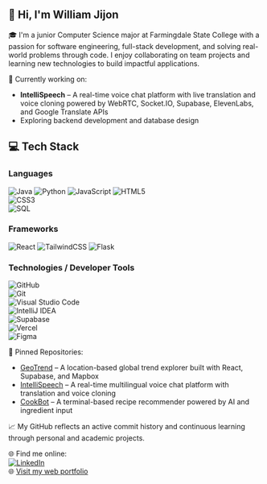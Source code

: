 ## 👋 Hi, I'm William Jijon

🎓 I'm a junior Computer Science major at Farmingdale State College with a passion for software engineering, full-stack development, and solving real-world problems through code. I enjoy collaborating on team projects and learning new technologies to build impactful applications.

🔭 Currently working on:  
- **IntelliSpeech** – A real-time voice chat platform with live translation and voice cloning powered by WebRTC, Socket.IO, Supabase, ElevenLabs, and Google Translate APIs  
- Exploring backend development and database design

## 💻 Tech Stack         
   
### **Languages**     
![Java](https://img.shields.io/badge/Java-%23ED8B00.svg?style=for-the-badge&logo=java&logoColor=white) 
![Python](https://img.shields.io/badge/Python-3670A0?style=for-the-badge&logo=python&logoColor=ffdd54) 
![JavaScript](https://img.shields.io/badge/JavaScript-%23F7DF1E.svg?style=for-the-badge&logo=javascript&logoColor=black) 
![HTML5](https://img.shields.io/badge/HTML5-%23E34F26.svg?style=for-the-badge&logo=html5&logoColor=white)  
![CSS3](https://img.shields.io/badge/CSS3-%231572B6.svg?style=for-the-badge&logo=css3&logoColor=white)  
![SQL](https://img.shields.io/badge/PostgreSQL-%23316192.svg?style=for-the-badge&logo=postgresql&logoColor=white)

### **Frameworks**    
![React](https://img.shields.io/badge/React-%2361DAFB.svg?style=for-the-badge&logo=react&logoColor=black) 
![TailwindCSS](https://img.shields.io/badge/TailwindCSS-%2338B2AC.svg?style=for-the-badge&logo=tailwind-css&logoColor=white) 
![Flask](https://img.shields.io/badge/Flask-%23000.svg?style=for-the-badge&logo=flask&logoColor=white)  

### **Technologies / Developer Tools**  
![GitHub](https://img.shields.io/badge/GitHub-%23121011.svg?style=for-the-badge&logo=github&logoColor=white)  
![Git](https://img.shields.io/badge/Git-%23F05033.svg?style=for-the-badge&logo=git&logoColor=white)  
![Visual Studio Code](https://img.shields.io/badge/VS%20Code-%23007ACC.svg?style=for-the-badge&logo=visual-studio-code&logoColor=white)  
![IntelliJ IDEA](https://img.shields.io/badge/IntelliJ%20IDEA-%23000000.svg?style=for-the-badge&logo=intellij-idea&logoColor=white)  
![Supabase](https://img.shields.io/badge/Supabase-%233FCF8E.svg?style=for-the-badge&logo=supabase&logoColor=white)  
![Vercel](https://img.shields.io/badge/Vercel-%23000000.svg?style=for-the-badge&logo=vercel&logoColor=white)  
![Figma](https://img.shields.io/badge/Figma-%23F24E1E.svg?style=for-the-badge&logo=figma&logoColor=white)


📌 Pinned Repositories:  
- [GeoTrend](https://github.com/WJijon223/GeoTrend) – A location-based global trend explorer built with React, Supabase, and Mapbox  
- [IntelliSpeech](https://github.com/SevenThanh/IntelliSpeech) – A real-time multilingual voice chat platform with translation and voice cloning  
- [CookBot](https://github.com/WJijon223/GeoTrend) – A terminal-based recipe recommender powered by AI and ingredient input

📈 My GitHub reflects an active commit history and continuous learning through personal and academic projects.

🌐 Find me online:  
[![LinkedIn](https://img.shields.io/badge/LinkedIn-blue?logo=linkedin&style=flat-square)](https://www.linkedin.com/in/william-jijon/)  
🌐 [Visit my web portfolio](https://williamjijon.netlify.app/)

